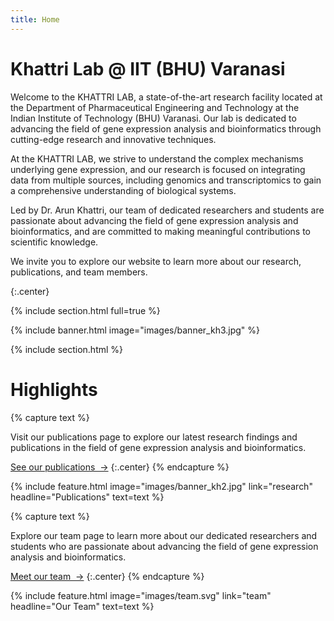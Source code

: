 ```yaml
---
title: Home
---
```


# Khattri Lab @ IIT (BHU) Varanasi 

Welcome to the KHATTRI LAB, a state-of-the-art research facility located at the Department of Pharmaceutical Engineering and Technology at the Indian Institute of Technology (BHU) Varanasi. Our lab is dedicated to advancing the field of gene expression analysis and bioinformatics through cutting-edge research and innovative techniques.

At the KHATTRI LAB, we strive to understand the complex mechanisms underlying gene expression, and our research is focused on integrating data from multiple sources, including genomics and transcriptomics to gain a comprehensive understanding of biological systems.

Led by Dr. Arun Khattri, our team of dedicated researchers and students are passionate about advancing the field of gene expression analysis and bioinformatics, and are committed to making meaningful contributions to scientific knowledge.

We invite you to explore our website to learn more about our research, publications, and team members.

{:.center}

{% include section.html full=true %}

{% include banner.html image="images/banner_kh3.jpg" %}

{% include section.html %}

# Highlights

{% capture text %}

Visit our publications page to explore our latest research findings and publications in the field of gene expression analysis and bioinformatics.

[See our publications &nbsp;→](research)
{:.center}
{% endcapture %}

{%
  include feature.html
  image="images/banner_kh2.jpg"
  link="research"
  headline="Publications"
  text=text
%}

{% capture text %}

Explore our team page to learn more about our dedicated researchers and students who are passionate about advancing the field of gene expression analysis and bioinformatics.

[Meet our team &nbsp;→](team)
{:.center}
{% endcapture %}

{%
  include feature.html
  image="images/team.svg"
  link="team"
  headline="Our Team"
  text=text
%}
